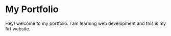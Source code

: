 # My Portfolio

Hey! welcome to my portfolio. I am learning web development and this is my firt website.
